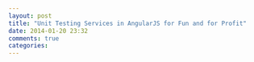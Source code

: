 ```yaml
---
layout: post
title: "Unit Testing Services in AngularJS for Fun and for Profit"
date: 2014-01-20 23:32
comments: true
categories: 
---
```

